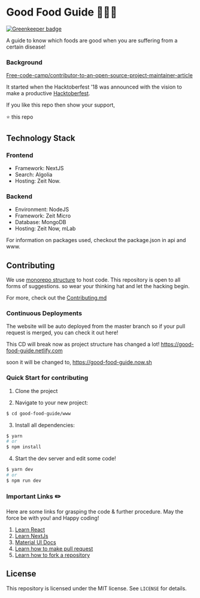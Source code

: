 # Good Food Guide :tada::tada::smile:

[![Greenkeeper badge](https://badges.greenkeeper.io/drex44/good-food-guide.svg)](https://greenkeeper.io/)

A guide to know which foods are good when you are suffering from a certain disease!

### Background

[Free-code-camp/contributor-to-an-open-source-project-maintainer-article](https://medium.com/free-code-camp/how-i-went-from-being-a-contributor-to-an-open-source-project-maintainer-acd8a6b316f5)

It started when the Hacktoberfest '18 was announced with the vision to make a productive [Hacktoberfest](https://hacktoberfest.digitalocean.com/).

If you like this repo then show your support,

:star: this repo

## Technology Stack

### Frontend

- Framework: NextJS
- Search: Algolia
- Hosting: Zeit Now.

### Backend

- Environment: NodeJS
- Framework: Zeit Micro
- Database: MongoDB
- Hosting: Zeit Now, mLab

For information on packages used, checkout the package.json in api and www.

## Contributing

We use [monorepo structure](https://trunkbaseddevelopment.com/monorepos/) to host code. This repository is open to all forms of suggestions. so wear your thinking hat and let the hacking begin.

For more, check out the [Contributing.md](https://github.com/drex44/good-food-guide/blob/master/CONTRIBUTING.md)

### Continuous Deployments

The website will be auto deployed from the master branch so if your pull request is merged, you can check it out here!

This CD will break now as project structure has changed a lot!
https://good-food-guide.netlify.com

soon it will be changed to,
https://good-food-guide.now.sh

### Quick Start for contributing

1.  Clone the project

2.  Navigate to your new project:

```bash
$ cd good-food-guide/www
```

3.  Install all dependencies:

```bash
$ yarn
# or
$ npm install
```

4.  Start the dev server and edit some code!

```bash
$ yarn dev
# or
$ npm run dev
```

### Important Links :pencil2:

Here are some links for grasping the code & further procedure. May the force be with you! and Happy coding!

1. [Learn React](https://reactjs.org/docs/hello-world.html)
2. [Learn NextJs](https://nextjs.org/learn)
3. [Material UI Docs](http://material-ui.com)
4. [Learn how to make pull request](https://help.github.com/articles/creating-a-pull-request/)
5. [Learn how to fork a repository](https://help.github.com/articles/fork-a-repo/)

## License

This repository is licensed under the MIT license. See `LICENSE` for
details.
